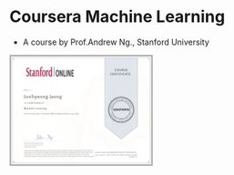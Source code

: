 # Coursera Machine Learning
- A course by Prof.Andrew Ng., Stanford University
<img src="Certificate_JunhyeongJeong.jpg" width="50%"/>
